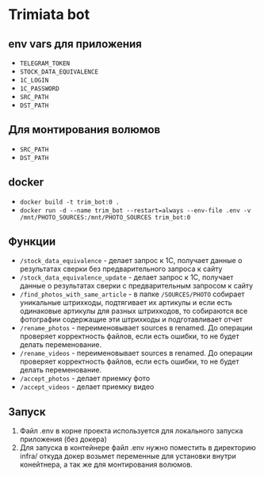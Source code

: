 # Trimiata bot

## env vars для приложения
* `TELEGRAM_TOKEN`
* `STOCK_DATA_EQUIVALENCE`
* `1C_LOGIN`
* `1C_PASSWORD`
* `SRC_PATH`
* `DST_PATH`

## Для монтирования волюмов
* `SRC_PATH`
* `DST_PATH`

## docker
* `docker build -t trim_bot:0 .`
* `docker run -d --name trim_bot --restart=always --env-file .env -v /mnt/PHOTO_SOURCES:/mnt/PHOTO_SOURCES trim_bot:0`

## Функции
* `/stock_data_equivalence` - делает запрос к 1С, получает данные о результатах сверки без предварительного запроса к сайту
* `/stock_data_equivalence_update` - делает запрос к 1С, получает данные о результатах сверки с предварительным запросом к сайту
* `/find_photos_with_same_article` - в папке `/SOURCES/PHOTO` собирает уникальные штрихкоды, подтягивает их артикулы и если есть одинаковые артикулы для разных штрихкодов, то собираются все фотографии содержащие эти штрихкоды и подготавливает отчет
* `/rename_photos` - переименовывает sources в renamed. До операции проверяет корректность файлов, если есть ошибки, то не будет делать переменование.
* `/rename_videos` - переименовывает sources в renamed. До операции проверяет корректность файлов, если есть ошибки, то не будет делать переменование.
* `/accept_photos` - делает приемку фото
* `/accept_videos` - делает приемку видео

## Запуск
1. Файл .env в корне проекта используется для локального запуска приложения (без докера)
2. Для запуска в контейнере файл .env нужно поместить в директорию infra/ откуда докер возьмет переменные для установки внутри конейтнера, а так же для монтирования волюмов.